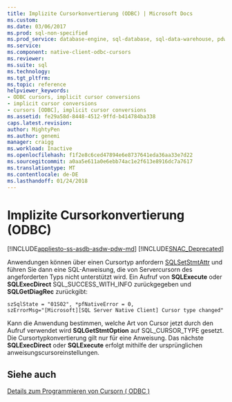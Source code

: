 ```yaml
---
title: Implizite Cursorkonvertierung (ODBC) | Microsoft Docs
ms.custom: 
ms.date: 03/06/2017
ms.prod: sql-non-specified
ms.prod_service: database-engine, sql-database, sql-data-warehouse, pdw
ms.service: 
ms.component: native-client-odbc-cursors
ms.reviewer: 
ms.suite: sql
ms.technology: 
ms.tgt_pltfrm: 
ms.topic: reference
helpviewer_keywords:
- ODBC cursors, implicit cursor conversions
- implicit cursor conversions
- cursors [ODBC], implicit cursor conversions
ms.assetid: fe29a58d-8448-4512-9ffd-b414784ba338
caps.latest.revision: 
author: MightyPen
ms.author: genemi
manager: craigg
ms.workload: Inactive
ms.openlocfilehash: f1f2e8c6ced47894e6e8737641eda36aa33e7d22
ms.sourcegitcommit: a0aa5e611a0e6ebb74ac1e2f613e8916dc7a7617
ms.translationtype: MT
ms.contentlocale: de-DE
ms.lasthandoff: 01/24/2018
---
```

# <a name="implicit-cursor-conversions-odbc"></a>Implizite Cursorkonvertierung (ODBC)
[!INCLUDE[appliesto-ss-asdb-asdw-pdw-md](../../../includes/appliesto-ss-asdb-asdw-pdw-md.md)]
[!INCLUDE[SNAC_Deprecated](../../../includes/snac-deprecated.md)]

  Anwendungen können über einen Cursortyp anfordern [SQLSetStmtAttr](../../../relational-databases/native-client-odbc-api/sqlsetstmtattr.md) und führen Sie dann eine SQL-Anweisung, die von Servercursorn des angeforderten Typs nicht unterstützt wird. Ein Aufruf von **SQLExecute** oder **SQLExecDirect** SQL_SUCCESS_WITH_INFO zurückgegeben und **SQLGetDiagRec** zurückgibt:  
  
```  
szSqlState = "01S02", *pfNativeError = 0,  
szErrorMsg="[Microsoft][SQL Server Native Client] Cursor type changed"  
```  
  
 Kann die Anwendung bestimmen, welche Art von Cursor jetzt durch den Aufruf verwendet wird **SQLGetStmtOption** auf SQL_CURSOR_TYPE gesetzt. Die Cursortypkonvertierung gilt nur für eine Anweisung. Das nächste **SQLExecDirect** oder **SQLExecute** erfolgt mithilfe der ursprünglichen anweisungscursoreinstellungen.  
  
## <a name="see-also"></a>Siehe auch  
 [Details zum Programmieren von Cursorn &#40; ODBC &#41;](../../../relational-databases/native-client-odbc-cursors/programming/cursor-programming-details-odbc.md)  
  
  
